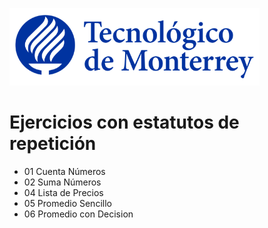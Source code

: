 ![Tec de Monterrey](images/logotecmty.png)
# Ejercicios con estatutos de repetición

- 01 Cuenta Números
- 02 Suma Números
- 04 Lista de Precios
- 05 Promedio Sencillo
- 06 Promedio con Decision

